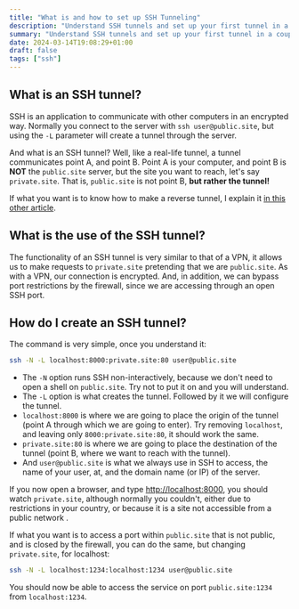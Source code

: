 ```yaml
---
title: "What is and how to set up SSH Tunneling"
description: "Understand SSH tunnels and set up your first tunnel in a couple of minutes."
summary: "Understand SSH tunnels and set up your first tunnel in a couple of minutes."
date: 2024-03-14T19:08:29+01:00
draft: false
tags: ["ssh"]
---
```


## What is an SSH tunnel?

SSH is an application to communicate with other computers in an encrypted way. Normally you connect to the server with `ssh user@public.site`, but using the `-L` parameter will create a tunnel through the server.

And what is an SSH tunnel? Well, like a real-life tunnel, a tunnel communicates point A, and point B. Point A is your computer, and point B is **NOT** the `public.site` server, but the site you want to reach, let's say `private.site`. That is, `public.site` is not point B, **but rather the tunnel!**

If what you want is to know how to make a reverse tunnel, I explain it [in this other article](/posts/ssh-reverse-tunneling/).

## What is the use of the SSH tunnel?

The functionality of an SSH tunnel is very similar to that of a VPN, it allows us to make requests to `private.site` pretending that we are `public.site`. As with a VPN, our connection is encrypted. And, in addition, we can bypass port restrictions by the firewall, since we are accessing through an open SSH port.

## How do I create an SSH tunnel?

The command is very simple, once you understand it:

```sh
ssh -N -L localhost:8000:private.site:80 user@public.site
```

- The `-N` option runs SSH non-interactively, because we don't need to open a shell on `public.site`. Try not to put it on and you will understand.
- The `-L` option is what creates the tunnel. Followed by it we will configure the tunnel.
- `localhost:8000` is where we are going to place the origin of the tunnel (point A through which we are going to enter). Try removing `localhost`, and leaving only `8000:private.site:80`, it should work the same.
- `private.site:80` is where we are going to place the destination of the tunnel (point B, where we want to reach with the tunnel).
- And `user@public.site` is what we always use in SSH to access, the name of your user, at, and the domain name (or IP) of the server.

If you now open a browser, and type <http://localhost:8000>, you should watch `private.site`, although normally you couldn't, either due to restrictions in your country, or because it is a site not accessible from a public network .

If what you want is to access a port within `public.site` that is not public, and is closed by the firewall, you can do the same, but changing `private.site`, for localhost:

```sh
ssh -N -L localhost:1234:localhost:1234 user@public.site
```

You should now be able to access the service on port `public.site:1234` from `localhost:1234`.
